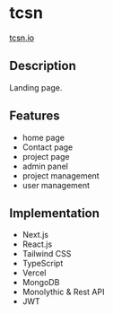 # tcsn

<a href="https://tcsn.io" style="color: black; text-decoration: underline;text-decoration-style: dotted;">tcsn.io</a>

## Description
Landing page.

## Features
- home page
- Contact page
- project page
- admin panel
- project management
- user management

## Implementation
- Next.js
- React.js
- Tailwind CSS
- TypeScript
- Vercel
- MongoDB
- Monolythic & Rest API
- JWT

